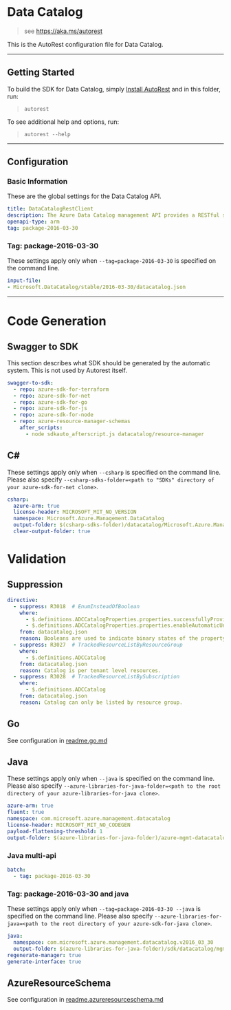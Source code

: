 # Data Catalog

> see https://aka.ms/autorest

This is the AutoRest configuration file for Data Catalog.



---
## Getting Started
To build the SDK for Data Catalog, simply [Install AutoRest](https://aka.ms/autorest/install) and in this folder, run:

> `autorest`

To see additional help and options, run:

> `autorest --help`
---

## Configuration


### Basic Information
These are the global settings for the Data Catalog API.

``` yaml
title: DataCatalogRestClient
description: The Azure Data Catalog management API provides a RESTful set of web services that interact with Azure Data Catalog services.
openapi-type: arm
tag: package-2016-03-30
```

### Tag: package-2016-03-30

These settings apply only when `--tag=package-2016-03-30` is specified on the command line.

``` yaml $(tag) == 'package-2016-03-30'
input-file:
- Microsoft.DataCatalog/stable/2016-03-30/datacatalog.json
```

---
# Code Generation


## Swagger to SDK

This section describes what SDK should be generated by the automatic system.
This is not used by Autorest itself.

``` yaml $(swagger-to-sdk)
swagger-to-sdk:
  - repo: azure-sdk-for-terraform
  - repo: azure-sdk-for-net
  - repo: azure-sdk-for-go
  - repo: azure-sdk-for-js
  - repo: azure-sdk-for-node
  - repo: azure-resource-manager-schemas
    after_scripts:
      - node sdkauto_afterscript.js datacatalog/resource-manager
```

## C#

These settings apply only when `--csharp` is specified on the command line.
Please also specify `--csharp-sdks-folder=<path to "SDKs" directory of your azure-sdk-for-net clone>`.

``` yaml $(csharp)
csharp:
  azure-arm: true
  license-header: MICROSOFT_MIT_NO_VERSION
  namespace: Microsoft.Azure.Management.DataCatalog
  output-folder: $(csharp-sdks-folder)/datacatalog/Microsoft.Azure.Management.DataCatalog/src/Generated
  clear-output-folder: true
```

# Validation

## Suppression

``` yaml
directive:
  - suppress: R3018  # EnumInsteadOfBoolean
    where:
      - $.definitions.ADCCatalogProperties.properties.successfullyProvisioned
      - $.definitions.ADCCatalogProperties.properties.enableAutomaticUnitAdjustment
    from: datacatalog.json
    reason: Booleans are used to indicate binary states of the property, enum is not appropriate.
  - suppress: R3027  # TrackedResourceListByResourceGroup
    where:
      - $.definitions.ADCCatalog
    from: datacatalog.json
    reason: Catalog is per tenant level resources.
  - suppress: R3028  # TrackedResourceListBySubscription
    where:
      - $.definitions.ADCCatalog
    from: datacatalog.json
    reason: Catalog can only be listed by resource group.
```

## Go

See configuration in [readme.go.md](./readme.go.md)

## Java

These settings apply only when `--java` is specified on the command line.
Please also specify `--azure-libraries-for-java-folder=<path to the root directory of your azure-libraries-for-java clone>`.

``` yaml $(java)
azure-arm: true
fluent: true
namespace: com.microsoft.azure.management.datacatalog
license-header: MICROSOFT_MIT_NO_CODEGEN
payload-flattening-threshold: 1
output-folder: $(azure-libraries-for-java-folder)/azure-mgmt-datacatalog
```

### Java multi-api

``` yaml $(java) && $(multiapi)
batch:
  - tag: package-2016-03-30
```

### Tag: package-2016-03-30 and java

These settings apply only when `--tag=package-2016-03-30 --java` is specified on the command line.
Please also specify `--azure-libraries-for-java=<path to the root directory of your azure-sdk-for-java clone>`.

``` yaml $(tag) == 'package-2016-03-30' && $(java) && $(multiapi)
java:
  namespace: com.microsoft.azure.management.datacatalog.v2016_03_30
  output-folder: $(azure-libraries-for-java-folder)/sdk/datacatalog/mgmt-v2016_03_30
regenerate-manager: true
generate-interface: true
```



## AzureResourceSchema

See configuration in [readme.azureresourceschema.md](./readme.azureresourceschema.md)

